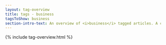 ```yaml
---
layout: tag-overview
title: tags - business
tagsToShow: business
section-intro-text: An overview of <i>business</i> tagged articles. A comprehensive business summary can be found <a href="/knowledge-base/learn/executive-summary/">here</a>.
---
```


{% include tag-overview.html %}